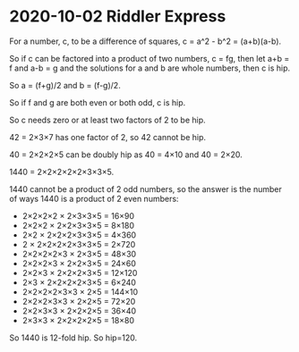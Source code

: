 2020-10-02 Riddler Express
==========================
For a number, c, to be a difference of squares, c = a^2 - b^2 = (a+b)(a-b).

So if c can be factored into a product of two numbers, c = fg, then
let a+b = f and a-b = g and the solutions for a and b are whole numbers,
then c is hip.

So a = (f+g)/2 and b = (f-g)/2.

So if f and g are both even or both odd, c is hip.

So c needs zero or at least two factors of 2 to be hip.

42 = 2×3×7 has one factor of 2, so 42 cannot be hip.

40 = 2×2×2×5 can be doubly hip as 40 = 4×10 and 40 = 2×20.

1440 = 2×2×2×2×2×3×3×5.

1440 cannot be a product of 2 odd numbers, so the answer is the number of
ways 1440 is a product of 2 even numbers:
* 2×2×2×2 × 2×3×3×5 = 16×90
* 2×2×2 × 2×2×3×3×5 = 8×180
* 2×2 × 2×2×2×3×3×5 = 4×360
* 2 × 2×2×2×2×3×3×5 = 2×720
* 2×2×2×2×3 × 2×3×5 = 48×30
* 2×2×2×3 × 2×2×3×5 = 24×60
* 2×2×3 × 2×2×2×3×5 = 12×120
* 2×3 × 2×2×2×2×3×5 = 6×240
* 2×2×2×2×3×3 × 2×5 = 144×10
* 2×2×2×3×3 × 2×2×5 = 72×20
* 2×2×3×3 × 2×2×2×5 = 36×40
* 2×3×3 × 2×2×2×2×5 = 18×80

So 1440 is 12-fold hip.  So hip=120.
